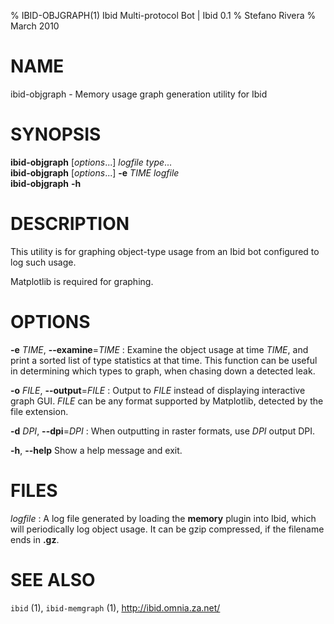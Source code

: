 % IBID-OBJGRAPH(1) Ibid Multi-protocol Bot | Ibid 0.1
% Stefano Rivera
% March 2010

# NAME

ibid-objgraph - Memory usage graph generation utility for Ibid

# SYNOPSIS

**ibid-objgraph** [*options*...] *logfile* *type*...  
**ibid-objgraph** [*options*...] **-e** *TIME* *logfile*  
**ibid-objgraph** **-h**

# DESCRIPTION

This utility is for graphing object-type usage from an Ibid bot
configured to log such usage.

Matplotlib is required for graphing.

# OPTIONS

**-e** *TIME*, **--examine**=*TIME*
:	Examine the object usage at time *TIME*, and print a sorted list of type
	statistics at that time.
	This function can be useful in determining which types to graph, when
	chasing down a detected leak.

**-o** *FILE*, **--output**=*FILE*
:	Output to *FILE* instead of displaying interactive graph GUI.
	*FILE* can be any format supported by Matplotlib, detected by the file
	extension.

**-d** *DPI*, **--dpi**=*DPI*
:	When outputting in raster formats, use *DPI* output DPI.

**-h**, **--help**
	Show a help message and exit.

# FILES

*logfile*
:	A log file generated by loading the **memory** plugin into Ibid, which will
	periodically log object usage.
	It can be gzip compressed, if the filename ends in **.gz**.

# SEE ALSO
`ibid` (1),
`ibid-memgraph` (1),
http://ibid.omnia.za.net/
